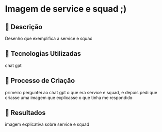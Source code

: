 # Imagem de service e squad ;)

## 📒 Descrição
Desenho que exemplifica a service e squad

## 🤖 Tecnologias Utilizadas
chat gpt

## 🧐 Processo de Criação
primeiro perguntei ao chat gpt o que era service e squad, e depois pedi que criasse uma imagem que explicasse o que tinha me respondido

## 🚀 Resultados
imagem explicativa sobre service e squad



